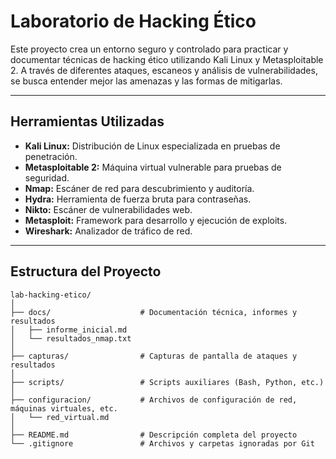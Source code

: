 # Laboratorio de Hacking Ético

Este proyecto crea un entorno seguro y controlado para practicar y documentar técnicas de hacking ético utilizando Kali Linux y Metasploitable 2. A través de diferentes ataques, escaneos y análisis de vulnerabilidades, se busca entender mejor las amenazas y las formas de mitigarlas.

---

## Herramientas Utilizadas

- **Kali Linux:** Distribución de Linux especializada en pruebas de penetración.
- **Metasploitable 2:** Máquina virtual vulnerable para pruebas de seguridad.
- **Nmap:** Escáner de red para descubrimiento y auditoría.
- **Hydra:** Herramienta de fuerza bruta para contraseñas.
- **Nikto:** Escáner de vulnerabilidades web.
- **Metasploit:** Framework para desarrollo y ejecución de exploits.
- **Wireshark:** Analizador de tráfico de red.

---

## Estructura del Proyecto

```plaintext
lab-hacking-etico/
│
├── docs/                    # Documentación técnica, informes y resultados
│   ├── informe_inicial.md
│   └── resultados_nmap.txt
│
├── capturas/                # Capturas de pantalla de ataques y resultados
│
├── scripts/                 # Scripts auxiliares (Bash, Python, etc.)
│
├── configuracion/           # Archivos de configuración de red, máquinas virtuales, etc.
│   └── red_virtual.md
│
├── README.md                # Descripción completa del proyecto
└── .gitignore               # Archivos y carpetas ignoradas por Git
